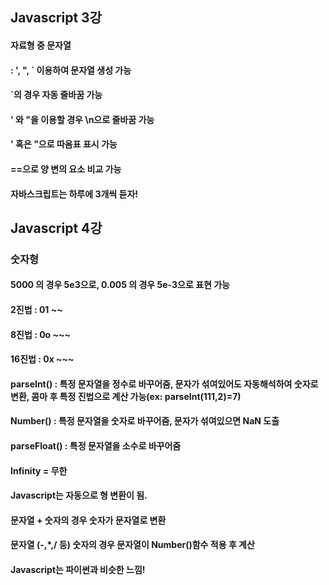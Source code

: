 ## Javascript 3강
#### 자료형 중 문자열
#### : ', ", ` 이용하여 문자열 생성 가능
#### `의 경우 자동 줄바꿈 가능
#### ' 와 "을 이용할 경우 \n으로 줄바꿈 가능
#### \' 혹은 \"으로 따옴표 표시 가능
#### ==으로 양 변의 요소 비교 가능
#### 자바스크립트는 하루에 3개씩 듣자!
## Javascript 4강
### 숫자형
#### 5000 의 경우 5e3으로, 0.005 의 경우 5e-3으로 표현 가능
#### 2진법 : 01 ~~
#### 8진법 : 0o ~~~
#### 16진법 : 0x ~~~
#### parseInt() : 특정 문자열을 정수로 바꾸어줌, 문자가 섞여있어도 자동해석하여 숫자로 변환, 콤마 후 특정 진법으로 계산 가능(ex: parseInt(111,2)=7)
#### Number() : 특정 문자열을 숫자로 바꾸어줌, 문자가 섞여있으면 NaN 도출
#### parseFloat() : 특정 문자열을 소수로 바꾸어줌
#### Infinity = 무한
#### Javascript는 자동으로 형 변환이 됨.
#### 문자열 + 숫자의 경우 숫자가 문자열로 변환
#### 문자열 (-,*,/ 등) 숫자의 경우 문자열이 Number()함수 적용 후 계산
#### Javascript는 파이썬과 비슷한 느낌!